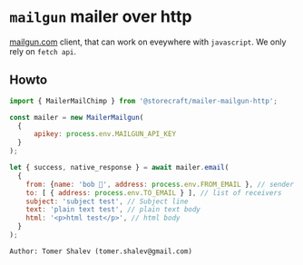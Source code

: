 # `mailgun` mailer over http
[mailgun.com](https://documentation.mailgun.com/en/latest/api-sending.html#examples) client, that can work on eveywhere with `javascript`. We only rely on `fetch api`.

## Howto

```js
import { MailerMailChimp } from '@storecraft/mailer-mailgun-http';

const mailer = new MailerMailgun(
  {
      apikey: process.env.MAILGUN_API_KEY
  }
);

let { success, native_response } = await mailer.email(
  {
    from: {name: 'bob 👻', address: process.env.FROM_EMAIL }, // sender address
    to: [ { address: process.env.TO_EMAIL } ], // list of receivers
    subject: 'subject test', // Subject line
    text: 'plain text test', // plain text body
    html: '<p>html test</p>', // html body
  }
);

```

```text
Author: Tomer Shalev (tomer.shalev@gmail.com)
```